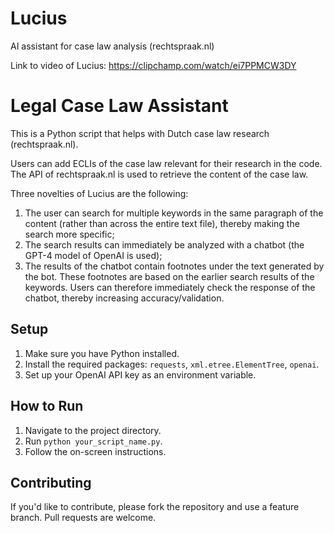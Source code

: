 # Lucius
AI assistant for case law analysis (rechtspraak.nl)

Link to video of Lucius: https://clipchamp.com/watch/ei7PPMCW3DY 

# Legal Case Law Assistant

This is a Python script that helps with Dutch case law research (rechtspraak.nl). 

Users can add ECLIs of the case law relevant for their research in the code. The API of rechtspraak.nl is used to retrieve the content of the case law. 

Three novelties of Lucius are the following:
1. The user can search for multiple keywords in the same paragraph of the content (rather than across the entire text file), thereby making the search more specific;
2. The search results can immediately be analyzed with a chatbot (the GPT-4 model of OpenAI is used);
3. The results of the chatbot contain footnotes under the text generated by the bot. These footnotes are based on the earlier search results of the keywords. Users can therefore immediately check the response of the chatbot, thereby increasing accuracy/validation. 

## Setup

1. Make sure you have Python installed.
2. Install the required packages: `requests`, `xml.etree.ElementTree`, `openai`.
3. Set up your OpenAI API key as an environment variable.

## How to Run

1. Navigate to the project directory.
2. Run `python your_script_name.py`.
3. Follow the on-screen instructions.

## Contributing

If you'd like to contribute, please fork the repository and use a feature branch. Pull requests are welcome.
